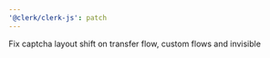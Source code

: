```yaml
---
'@clerk/clerk-js': patch
---
```


Fix captcha layout shift on transfer flow, custom flows and invisible

